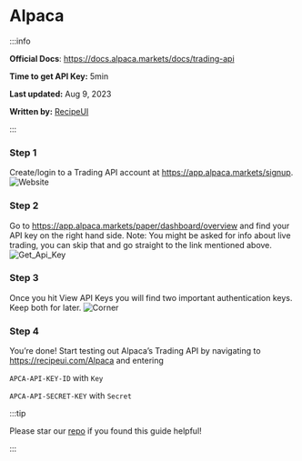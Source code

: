 # Alpaca

:::info

**Official Docs**: https://docs.alpaca.markets/docs/trading-api

**Time to get API Key:** 5min

**Last updated:** Aug 9, 2023

**Written by:** [RecipeUI](https://recipeui.com/)

:::

### Step 1

Create/login to a Trading API account at https://app.alpaca.markets/signup.
![Website](@site/static/img/guides/alpaca1.png)

### Step 2

Go to https://app.alpaca.markets/paper/dashboard/overview and find your API key on the right hand side. Note: You might be asked for info about live trading, you can skip that and go straight to the link mentioned above.
![Get_Api_Key](@site/static/img/guides/alpaca2.png)

### Step 3

Once you hit View API Keys you will find two important authentication keys. Keep both for later.
![Corner](@site/static/img/guides/alpaca3.png)

### Step 4

You’re done! Start testing out Alpaca’s Trading API by navigating to https://recipeui.com/Alpaca and entering

`APCA-API-KEY-ID` with `Key`

`APCA-API-SECRET-KEY` with `Secret`

:::tip

Please star our [repo](https://github.com/RecipeUI/RecipeUI) if you found this guide helpful!

:::
